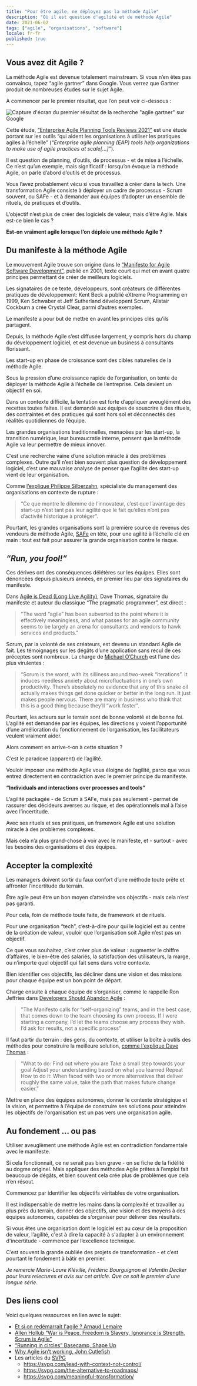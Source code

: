 ```yaml
---
title: "Pour être agile, ne déployez pas la méthode Agile"
description: "Où il est question d'agilité et de méthode Agile"
date: 2021-06-02
tags: ["agile", "organisations", "software"]
locale: fr-fr
published: true
---
```


## Vous avez dit Agile ?

La méthode Agile est devenue totalement mainstream. Si vous n’en êtes pas convaincu, tapez “agile gartner” dans Google. Vous verrez que Gartner produit de nombreuses études sur le sujet Agile.

À commencer par le premier résultat, que l’on peut voir ci-dessous :


![Capture d'écran du premier résultat de la recherche "agile gartner" sur Google](./images/gartner_agile.png)

Cette étude, [“Enterprise Agile Planning Tools Reviews 2021”](https://www.gartner.com/reviews/market/enterprise-agile-planning-tools) est une étude portant sur les outils “qui aident les organisations à utiliser les pratiques agiles à l’échelle” (_“Enterprise agile planning (EAP) tools help organizations to make use of agile practices at scale[...]”_).

Il est question de planning, d’outils, de processus - et de mise à l’échelle. Ce n’est qu’un exemple, mais significatif : lorsqu’on évoque la méthode Agile, on parle d’abord d’outils et de processus.

Vous l’avez probablement vécu si vous travaillez à créer dans la tech. Une transformation Agile consiste à déployer un cadre de processus - Scrum souvent, ou SAFe - et à demander aux équipes d’adopter un ensemble de rituels, de pratiques et d’outils.

L’objectif n’est plus de créer des logiciels de valeur, mais d’être Agile. Mais est-ce bien le cas ?

__Est-on vraiment agile lorsque l’on déploie une méthode Agile ?__

## Du manifeste à la méthode Agile

Le mouvement Agile trouve son origine dans le [“Manifesto for Agile Software Development”](https://agilemanifesto.org/), publié en 2001, texte court qui met en avant quatre principes permettant de créer de meilleurs logiciels.

Les signataires de ce texte, développeurs, sont créateurs de différentes pratiques de développement: Kent Beck a publié eXtreme Programming en 1999, Ken Schwaber et Jeff Sutherland développent Scrum, Alistair Cockburn a crée Crystal Clear, parmi d’autres exemples.

Le manifeste a pour but de mettre en avant les principes clés qu’ils partagent.

Depuis, la méthode Agile s’est diffusée largement, y compris hors du champ du développement logiciel, et est devenue un business à consultants florissant.

Les start-up en phase de croissance sont des cibles naturelles de la méthode Agile.

Sous la pression d’une croissance rapide de l’organisation, on tente de déployer la méthode Agile à l’échelle de l’entreprise. Cela devient un objectif en soi.

Dans un contexte difficile, la tentation est forte d’appliquer aveuglément des recettes toutes faites. Il est demandé aux équipes de souscrire à des rituels, des contraintes et des pratiques qui sont hors sol et déconnectés des réalités quotidiennes de l’équipe.

Les grandes organisations traditionnelles, menacées par les start-up, la transition numérique, leur bureaucratie interne, pensent que la méthode Agile va leur permettre de mieux innover.

C’est une recherche vaine d’une solution miracle à des problèmes complexes. Outre qu’il n’est bien souvent plus question de développement logiciel, c’est une mauvaise analyse de penser que l’agilité des start-up vient de leur organisation.

Comme [l’explique Philippe Silberzahn](https://philippesilberzahn.com/2017/07/24/pas-agilite-dont-votre-organisation-a-besoin/), spécialiste du management des organisations en contexte de rupture :

>“Ce que montre le dilemme de l’innovateur, c’est que l’avantage des start-up n’est tant pas leur agilité que le fait qu’elles n’ont pas d’activité historique à protéger”.

Pourtant, les grandes organisations sont la première source de revenus des vendeurs de méthode Agile, [SAFe](https://www.scaledagile.com/enterprise-solutions/what-is-safe/) en tête, pour une agilité à l’échelle clé en main : tout est fait pour assurer la grande organisation contre le risque.

## _“Run, you fool!”_

Ces dérives ont des conséquences délétères sur les équipes. Elles sont dénoncées depuis plusieurs années, en premier lieu par des signataires du manifeste.

Dans [Agile is Dead (Long Live Agility)](https://pragdave.me/blog/2014/03/04/time-to-kill-agile.html), Dave Thomas, signataire du manifeste et auteur du classique “The pragmatic programmer”, est direct :

>"The word “agile” has been subverted to the point where it is effectively meaningless, and what passes for an agile community seems to be largely an arena for consultants and vendors to hawk services and products."

Scrum, par la volonté de ses créateurs, est devenu un standard Agile de fait. Les témoignages sur les dégâts d’une application sans recul de ces préceptes sont nombreux.  La charge de [Michael O’Church](https://michaelochurch.wordpress.com/2015/06/06/why-agile-and-especially-scrum-are-terrible/) est l’une des plus virulentes :

>“Scrum is the worst, with its silliness around two-week “iterations”. It induces needless anxiety about microfluctuations in one’s own productivity. There’s absolutely no evidence that any of this snake oil actually makes things get done quicker or better in the long run. It just makes people nervous. There are many in business who think that this is a good thing because they’ll “work faster”.

Pourtant, les acteurs sur le terrain sont de bonne volonté et de bonne foi. L’agilité est demandée par les équipes, les directions y voient l’opportunité d’une amélioration du fonctionnement de l’organisation, les facilitateurs veulent vraiment aider.

Alors comment en arrive-t-on à cette situation ? 

C’est le paradoxe (apparent) de l’agilité.

Vouloir imposer une méthode Agile vous éloigne de l’agilité, parce que vous entrez directement en contradiction avec le premier principe du manifeste.

**“Individuals and interactions over processes and tools”**

L’agilité packagée - de Scrum à SAFe, mais pas seulement - permet de rassurer des décideurs averses au risque, et des opérationnels mal à l’aise avec l’incertitude.

Avec ses rituels et ses pratiques, un framework Agile est une solution miracle à des problèmes complexes.

Mais cela n’a plus grand-chose à voir avec le manifeste, et - surtout - avec les besoins des organisations et des équipes.

## Accepter la complexité

Les managers doivent sortir du faux confort d’une méthode toute prête et affronter l’incertitude du terrain.

Être agile peut être un bon moyen d’atteindre vos objectifs - mais cela n’est pas garanti.

Pour cela, foin de méthode toute faite, de framework et de rituels.

Pour une organisation “tech”, c’est-à-dire pour qui le logiciel est au centre de la création de valeur, vouloir que l’organisation soit Agile n’est pas un objectif.

Ce que vous souhaitez, c’est créer plus de valeur : augmenter le chiffre d’affaires, le bien-être des salariés, la satisfaction des utilisateurs, la marge, ou n’importe quel objectif qui fait sens dans votre contexte.

Bien identifier ces objectifs, les décliner dans une vision et des missions pour chaque équipe est un bon point de départ.

Charge ensuite à chaque équipe de s’organiser, comme le rappelle Ron Jeffries dans [Developers Should Abandon Agile](https://ronjeffries.com/articles/018-01ff/abandon-1/) :

>"The Manifesto calls for “self-organizing” teams, and in the best case, that comes down to the team choosing its own process. If I were starting a company, I’d let the teams choose any process they wish. I’d ask for results, not a specific process" 

Il faut partir du terrain : des gens, du contexte, et utiliser la boîte à outils des méthodes pour construire la meilleure solution, [comme l'explique Dave Thomas](https://pragdave.me/blog/2014/03/04/time-to-kill-agile.html) :

>"What to do: Find out where you are Take a small step towards your goal Adjust your understanding based on what you learned Repeat How to do it: When faced with two or more alternatives that deliver roughly the same value, take the path that makes future change easier."

Mettre en place des équipes autonomes, donner le contexte stratégique et la vision, et permettre à l’équipe de construire ses solutions pour atteindre les objectifs de l'organisation est un pas vers une organisation agile.

## Au fondement ... ou pas

Utiliser aveuglèment une méthode Agile est en contradiction fondamentale avec le manifeste.

Si cela fonctionnait, ce ne serait pas bien grave - on se fiche de la fidélité au dogme originel.
Mais appliquer des méthodes Agile prêtes à l’emploi fait beaucoup de dégâts, et bien souvent cela crée plus de problèmes que cela n’en résout.


Commencez par identifier les objectifs véritables de votre organisation.

Il est indispensable de mettre les mains dans la complexité et travailler au plus près du terrain, donner des objectifs, une vision et des moyens à des équipes autonomes, capables de s’organiser pour délivrer des résultats.

Si vous êtes une organisation dont le logiciel est au cœur de la proposition de valeur, l’agilité, c'est à dire la capacité à s'adapter à un environnement d'incertitude - commence par l’excellence technique.

C’est souvent la grande oubliée des projets de transformation - et c’est pourtant le fondement à bâtir en premier.




_Je remercie Marie-Laure Kléville, Frédéric Bourguignon et Valentin Decker pour leurs relectures et avis sur cet article. Que ce soit le premier d’une longue série._


## Des liens cool

Voici quelques ressources en lien avec le sujet:
- [Et si on redémarrait l'agile ? Arnaud Lemaire](https://www.youtube.com/watch?v=pLISFJM22ro&t=3s)
- [Allen Hollub “War is Peace, Freedom is Slavery, Ignorance is Strength, Scrum is Agile”](https://www.youtube.com/watch?v=WFbvJ0dVlHk)
- [“Running in circles” Basecamp, Shape Up](https://m.signalvnoise.com/running-in-circles/)
- [Why Agile isn’t working, John Cutlefish](https://cutle.fish/blog/why-isnt-agile-workin)
- Les articles du [SVPG](https://svpg.com)
    - https://svpg.com/lead-with-context-not-control/
    - https://svpg.com/the-alternative-to-roadmaps/
    - https://svpg.com/meaningful-transformation/

